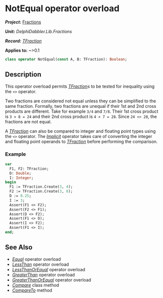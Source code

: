 # NotEqual operator overload

***Project:*** [Fractions](../API.md)

***Unit:*** _DelphiDabbler.Lib.Fractions_

***Record:*** [_TFraction_](./TFraction.md)

**Applies to:** ~>0.1

```pascal
class operator NotEqual(const A, B: TFraction): Boolean;
```

## Description

This operator overload permits [_TFraction_](./TFraction.md)s to be tested for inequality using the `<>` operator.

Two fractions are considered not equal unless they can be simplified to the same fraction. Formally, two fractions are unequal if their 1st and 2nd cross products are different. Take for example `3/4` and `7/8`. Their 1st cross product is `3 × 8 = 24` and their 2nd cross product is `4 × 7 = 28`. Since `24 <> 28`, the fractions are not equal.

A [_TFraction_](./TFraction.md) can also be compared to integer and floating point types using the `<>` operator. The [_Implicit_](./TFraction-Implicit.md) operator takes care of converting the integer and floating point operands to [_TFraction_](./TFraction.md) before performing the comparison.

### Example

```pascal
var
  F1, F2: TFraction;
  D: Double;
  I: Integer;
begin
  F1 := TFraction.Create(3, 4);
  F2 := TFraction.Create(3, 8);
  D := 0.25;
  I := 3;
  Assert(F1 <> F2);
  Assert(F2 <> F1);
  Assert(D <> F2);
  Assert(F1 <> D);
  Assert(I <> F2);
  Assert(F1 <> I);
end;
```

## See Also

* [_Equal_](./TFraction-Equal.md) operator overload
* [_LessThan_](./TFraction-LessThan.md) operator overload
* [_LessThanOrEqual_](./TFraction-LessThanOrEqual.md) operator overload
* [_GreaterThan_](./TFraction-GreaterThan.md) operator overload
* [_GreaterThanOrEqual_](./TFraction-GreaterThanOrEqual.md) operator overload
* [_Compare_](./TFraction-Compare.md) class method
* [_CompareTo_](./TFraction-CompareTo.md) method
